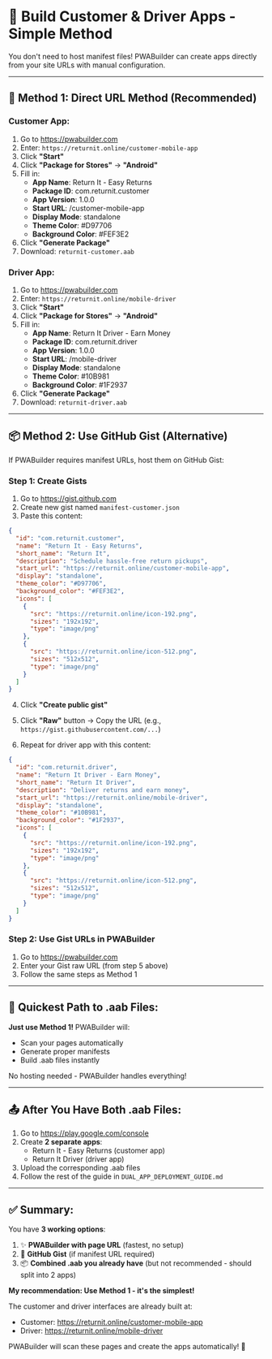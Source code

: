 # 🚀 Build Customer & Driver Apps - Simple Method

You don't need to host manifest files! PWABuilder can create apps directly from your site URLs with manual configuration.

---

## 📱 **Method 1: Direct URL Method (Recommended)**

### **Customer App:**

1. Go to https://pwabuilder.com
2. Enter: `https://returnit.online/customer-mobile-app`
3. Click **"Start"**
4. Click **"Package for Stores"** → **"Android"**
5. Fill in:
   - **App Name**: Return It - Easy Returns
   - **Package ID**: com.returnit.customer
   - **App Version**: 1.0.0
   - **Start URL**: /customer-mobile-app
   - **Display Mode**: standalone
   - **Theme Color**: #D97706
   - **Background Color**: #FEF3E2
6. Click **"Generate Package"**
7. Download: `returnit-customer.aab`

### **Driver App:**

1. Go to https://pwabuilder.com
2. Enter: `https://returnit.online/mobile-driver`
3. Click **"Start"**
4. Click **"Package for Stores"** → **"Android"**
5. Fill in:
   - **App Name**: Return It Driver - Earn Money
   - **Package ID**: com.returnit.driver
   - **App Version**: 1.0.0
   - **Start URL**: /mobile-driver
   - **Display Mode**: standalone
   - **Theme Color**: #10B981
   - **Background Color**: #1F2937
6. Click **"Generate Package"**
7. Download: `returnit-driver.aab`

---

## 📦 **Method 2: Use GitHub Gist (Alternative)**

If PWABuilder requires manifest URLs, host them on GitHub Gist:

### **Step 1: Create Gists**

1. Go to https://gist.github.com
2. Create new gist named `manifest-customer.json`
3. Paste this content:

```json
{
  "id": "com.returnit.customer",
  "name": "Return It - Easy Returns",
  "short_name": "Return It",
  "description": "Schedule hassle-free return pickups",
  "start_url": "https://returnit.online/customer-mobile-app",
  "display": "standalone",
  "theme_color": "#D97706",
  "background_color": "#FEF3E2",
  "icons": [
    {
      "src": "https://returnit.online/icon-192.png",
      "sizes": "192x192",
      "type": "image/png"
    },
    {
      "src": "https://returnit.online/icon-512.png",
      "sizes": "512x512",
      "type": "image/png"
    }
  ]
}
```

4. Click **"Create public gist"**
5. Click **"Raw"** button → Copy the URL (e.g., `https://gist.githubusercontent.com/...`)

6. Repeat for driver app with this content:

```json
{
  "id": "com.returnit.driver",
  "name": "Return It Driver - Earn Money",
  "short_name": "Return It Driver",
  "description": "Deliver returns and earn money",
  "start_url": "https://returnit.online/mobile-driver",
  "display": "standalone",
  "theme_color": "#10B981",
  "background_color": "#1F2937",
  "icons": [
    {
      "src": "https://returnit.online/icon-192.png",
      "sizes": "192x192",
      "type": "image/png"
    },
    {
      "src": "https://returnit.online/icon-512.png",
      "sizes": "512x512",
      "type": "image/png"
    }
  ]
}
```

### **Step 2: Use Gist URLs in PWABuilder**

1. Go to https://pwabuilder.com
2. Enter your Gist raw URL (from step 5 above)
3. Follow the same steps as Method 1

---

## 🎯 **Quickest Path to .aab Files:**

**Just use Method 1!** PWABuilder will:
- Scan your pages automatically
- Generate proper manifests
- Build .aab files instantly

No hosting needed - PWABuilder handles everything!

---

## 📤 **After You Have Both .aab Files:**

1. Go to https://play.google.com/console
2. Create **2 separate apps**:
   - Return It - Easy Returns (customer app)
   - Return It Driver (driver app)
3. Upload the corresponding .aab files
4. Follow the rest of the guide in `DUAL_APP_DEPLOYMENT_GUIDE.md`

---

## ✅ **Summary:**

You have **3 working options**:

1. ✨ **PWABuilder with page URL** (fastest, no setup)
2. 📄 **GitHub Gist** (if manifest URL required)
3. 📦 **Combined .aab you already have** (but not recommended - should split into 2 apps)

**My recommendation: Use Method 1 - it's the simplest!**

The customer and driver interfaces are already built at:
- Customer: https://returnit.online/customer-mobile-app
- Driver: https://returnit.online/mobile-driver

PWABuilder will scan these pages and create the apps automatically! 🎉
